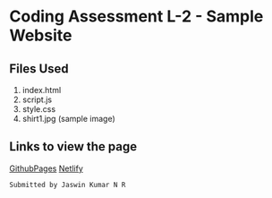 # Coding Assessment L-2 - Sample Website 

## Files Used

1. index.html
2. script.js
3. style.css
4. shirt1.jpg (sample image)

## Links to view the page
[GithubPages](https://gjaswin.github.io/marmeto-coding-l2/)
[Netlify](https://reliable-piroshki-803b9a.netlify.app)

`Submitted by Jaswin Kumar N R`
